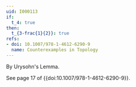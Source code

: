 ```yaml
---
uid: I000113
if:
  t_4: true
then:
  t_{3-frac{1}{2}}: true
refs:
- doi: 10.1007/978-1-4612-6290-9
  name: Counterexamples in Topology
---
```

By Urysohn's Lemma.

See page 17 of {{doi:10.1007/978-1-4612-6290-9}}.
